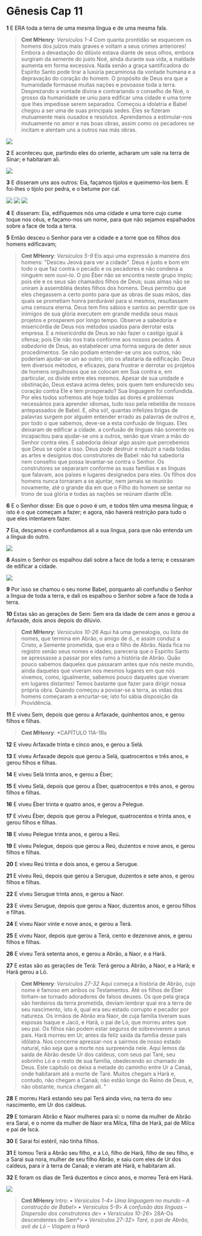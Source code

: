# Gênesis Cap 11

**1** 	E ERA toda a terra de uma mesma língua e de uma mesma fala.

> **Cmt MHenry**: *Versículos 1-4* Com quanta prontidão se esquecem os homens dos juízos mais graves e voltam a seus crimes anteriores! Embora a devastação do dilúvio estava diante de seus olhos, embora surgiram da semente do justo Noé, ainda durante sua vida, a maldade aumenta em forma excessiva. Nada senão a graça santificadora do Espírito Santo pode tirar a luxúria pecaminosa da vontade humana e a depravação do coração do homem. O propósito de Deus era que a humanidade formasse muitas nações e povoasse toda a terra. Desprezando a vontade divina e contrariando o conselho de Noé, o grosso da humanidade se uniu para edificar uma cidade e uma torre que lhes impedisse serem separados. Começou a idolatria e Babel chegou a ser uma de suas principais sedes. Eles se fizeram mutuamente mais ousados e resolutos. Aprendamos a estimular-nos mutuamente no amor e nas boas obras, assim como os pecadores se incitam e alentam uns a outros nas más obras.

![](../Images/SweetPublishing/1-11-1.jpg) 

**2** 	E aconteceu que, partindo eles do oriente, acharam um vale na terra de Sinar; e habitaram ali.

![](../Images/SweetPublishing/1-11-2.jpg) 

**3** 	E disseram uns aos outros: Eia, façamos tijolos e queimemo-los bem. E foi-lhes o tijolo por pedra, e o betume por cal.

![](../Images/SweetPublishing/1-11-3.jpg) ![](../Images/SweetPublishing/1-11-4.jpg) ![](../Images/SweetPublishing/1-11-5.jpg) 

**4** 	E disseram: Eia, edifiquemos nós uma cidade e uma torre cujo cume toque nos céus, e façamo-nos um nome, para que não sejamos espalhados sobre a face de toda a terra.

**5** 	Então desceu o Senhor para ver a cidade e a torre que os filhos dos homens edificavam;

> **Cmt MHenry**: *Versículos 5-9* Eis aqui uma expressão à maneira dos homens: "Desceu Jeová para ver a cidade". Deus é justo e bom em todo o que faz contra o pecado e os pecadores e não condena a ninguém sem ouvi-lo. O pio Éber não se encontra neste grupo ímpio; pois ele e os seus são chamados filhos de Deus; suas almas não se uniram à assembléia destes filhos dos homens. Deus permitiu que eles chegassem a certo ponto para que as obras de suas mãos, das quais se prometiam honra perdurável para si mesmos, resultassem uma censura eterna. Deus tem fins sábios e santos ao permitir que os inimigos de sua glória executem em grande medida seus maus projetos e prosperem por longo tempo. Observe a sabedoria e misericórdia de Deus nos métodos usados para derrotar esta empresa. E a *misericórdia* de Deus ao não fazer o castigo igual à ofensa; pois Ele não nos trata conforme aos nossos pecados. A *sabedoria* de Deus, ao estabelecer uma forma segura de deter seus procedimentos. Se não podiam entender-se uns aos outros, não poderiam ajudar-se um ao outro; isto os afastaria da edificação. Deus tem diversos métodos, e eficazes, para frustrar e derrotar os projetos de homens orgulhosos que se colocam em Sua contra e, em particular, os divide entre eles mesmos. Apesar de sua unidade e obstinação, Deus estava acima deles; pois quem tem endurecido seu coração contra Ele e tem prosperado? Sua linguagem foi confundida. Por eles todos sofremos até hoje todas as dores e problemas necessários para aprender idiomas, tudo isso pela rebeldia de nossos antepassados de Babel. E, olha só!, quantas infelizes brigas de palavras surgem por alguém entender errado as palavras de outros e, por todo o que sabemos, deve-se a esta confusão de línguas. Eles deixaram de edificar a cidade. a confusão de línguas não somente os incapacitou para ajudar-se uns a outros, senão que viram a mão do Senhor contra eles. É sabedoria deixar algo assim que percebemos que Deus se opõe a isso. Deus pode destruir e reduzir a nada todas as artes e desígnios dos construtores de Babel: não há sabedoria nem conselho que possa levantar-se contra o Senhor. Os construtores se separaram conforme as suas famílias e as línguas que falavam, aos países e lugares designados para eles. Os filhos dos homens nunca tornaram a se ajuntar, nem jamais se reunirão novamente, até o grande dia em que o Filho do homem se sentar no trono de sua glória e todas as nações se reúnam diante dEle.

**6** 	E o Senhor disse: Eis que o povo é um, e todos têm uma mesma língua; e isto é o que começam a fazer; e agora, não haverá restrição para tudo o que eles intentarem fazer.

**7** 	Eia, desçamos e confundamos ali a sua língua, para que não entenda um a língua do outro.

![](../Images/SweetPublishing/1-11-6.jpg) 

**8** 	Assim o Senhor os espalhou dali sobre a face de toda a terra; e cessaram de edificar a cidade.

![](../Images/SweetPublishing/1-11-7.jpg) 

**9** 	Por isso se chamou o seu nome Babel, porquanto ali confundiu o Senhor a língua de toda a terra, e dali os espalhou o Senhor sobre a face de toda a terra.

**10** 	Estas são as gerações de Sem: Sem era da idade de cem anos e gerou a Arfaxade, dois anos depois do dilúvio.

> **Cmt MHenry**: *Versículos 10-26* Aqui há uma genealogia, ou lista de nomes, que termina em Abrão, o amigo de d., e assim conduz a Cristo, a Semente prometida, que era o filho de Abrão. Nada fica no registro senão seus nomes e idades; pareceria que o Espírito Santo se apressasse a passar por eles rumo a história de Abrão. Quão pouco sabemos daqueles que passaram antes que nós neste mundo, ainda daqueles que viveram nos mesmos lugares em que nós vivemos, como, igualmente, sabemos pouco daqueles que viveram em lugares distantes! Temos bastante que fazer para dirigir nossa própria obra. Quando começou a povoar-se a terra, as vidas dos homens começaram a encurtar-se; isto foi sábia disposição da Providência.

**11** 	E viveu Sem, depois que gerou a Arfaxade, quinhentos anos, e gerou filhos e filhas.

> **Cmt MHenry**: *CAPÍTULO 11A-1Rs

**12** 	E viveu Arfaxade trinta e cinco anos, e gerou a Selá.

**13** 	E viveu Arfaxade depois que gerou a Selá, quatrocentos e três anos, e gerou filhos e filhas.

**14** 	E viveu Selá trinta anos, e gerou a Éber;

**15** 	E viveu Selá, depois que gerou a Éber, quatrocentos e três anos, e gerou filhos e filhas.

**16** 	E viveu Éber trinta e quatro anos, e gerou a Pelegue.

**17** 	E viveu Éber, depois que gerou a Pelegue, quatrocentos e trinta anos, e gerou filhos e filhas.

**18** 	E viveu Pelegue trinta anos, e gerou a Reú.

**19** 	E viveu Pelegue, depois que gerou a Reú, duzentos e nove anos, e gerou filhos e filhas.

**20** 	E viveu Reú trinta e dois anos, e gerou a Serugue.

**21** 	E viveu Reú, depois que gerou a Serugue, duzentos e sete anos, e gerou filhos e filhas.

**22** 	E viveu Serugue trinta anos, e gerou a Naor.

**23** 	E viveu Serugue, depois que gerou a Naor, duzentos anos, e gerou filhos e filhas.

**24** 	E viveu Naor vinte e nove anos, e gerou a Terá.

**25** 	E viveu Naor, depois que gerou a Terá, cento e dezenove anos, e gerou filhos e filhas.

**26** 	E viveu Terá setenta anos, e gerou a Abrão, a Naor, e a Harã.

**27** 	E estas são as gerações de Terá: Terá gerou a Abrão, a Naor, e a Harã; e Harã gerou a Ló.

> **Cmt MHenry**: *Versículos 27-32* Aqui começa a história de Abrão, cujo nome é famoso em ambos os Testamentos. Até os filhos de Éber tinham-se tornado adoradores de falsos deuses. Os que pela graça são herdeiros da terra prometida, deviam lembrar qual era a terra de seu nascimento, isto é, qual era seu estado corrupto e pecador por natureza. Os irmãos de Abrão era Naor, de cuja família tiveram suas esposas Isaque e Jacó, e Harã, o pai de Ló, que morreu antes que seu pai. Os filhos não podem estar seguros de sobreviverem a seus pais. Harã morreu em Ur, antes da feliz saída da família desse país idólatra. Nos concerne apressar-nos a sairmos de nosso estado natural, não seja que a morte nos surpreenda nele. Aqui lemos da saída de Abrão desde Ur dos caldeus, com seus pai Taré, seu sobrinho Ló e o resto de sua família, obedecendo ao chamado de Deus. Este capítulo os deixa a metade do caminho entre Ur a Canaã, onde habitaram até a morte de Taré. Muitos chegam a Harã e, contudo, não chegam a Canaã; não estão longe do Reino de Deus, e, não obstante, nunca chegam ali. "

**28** 	E morreu Harã estando seu pai Terá ainda vivo, na terra do seu nascimento, em Ur dos caldeus.

**29** 	E tomaram Abrão e Naor mulheres para si: o nome da mulher de Abrão era Sarai, e o nome da mulher de Naor era Milca, filha de Harã, pai de Milca e pai de Iscá.

**30** 	E Sarai foi estéril, não tinha filhos.

**31** 	E tomou Terá a Abrão seu filho, e a Ló, filho de Harã, filho de seu filho, e a Sarai sua nora, mulher de seu filho Abrão, e saiu com eles de Ur dos caldeus, para ir à terra de Canaã; e vieram até Harã, e habitaram ali.

**32** 	E foram os dias de Terá duzentos e cinco anos, e morreu Terá em Harã.

![](../Images/SweetPublishing/1-11-9.jpg) 


> **Cmt MHenry** Intro: *• Versículos 1-4*> *Uma linguagem no mundo – A construção de Babel*> *• Versículos 5-9*> *A confusão das línguas – Dispersão dos construtores de*> *• Versículos 10-26*> 28A-Os descendentes de Sem*> *• Versículos 27-32*> *Taré, o pai de Abrão, avô de Ló – Viagem a Harã*